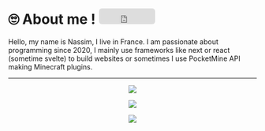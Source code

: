# 🙄 About me ! <iframe src="https://github.com/sponsors/TEZULS/button" title="Sponsor TEZULS" height="32" width="114" style="border: 0; border-radius: 6px;"></iframe>
Hello, my name is Nassim, I live in France. I am passionate about programming since 2020, I mainly use frameworks like next or react (sometime svelte) to build websites or sometimes I use PocketMine API making Minecraft plugins.

---

<p align="center">
  <img src="https://skillicons.dev/icons?i=html,css,typescript,php&perline=4" />
</p>
<p align="center">
  <img src="https://skillicons.dev/icons?i=svelte,react,nextjs,tailwind&perline=7" />
</p>
<p align="center">
  <img src="https://skillicons.dev/icons?i=supabase,figma,github,git&perline=7" />
</p>
